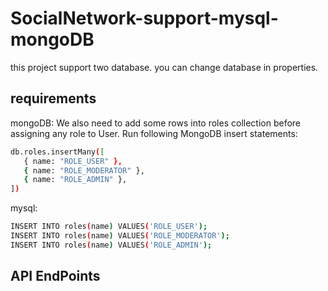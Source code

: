 # SocialNetwork-support-mysql-mongoDB
this project support two database.
you can change database in properties.
## requirements
mongoDB:
We also need to add some rows into roles collection before assigning any role to User. Run following MongoDB insert statements:
```bash
db.roles.insertMany([
   { name: "ROLE_USER" },
   { name: "ROLE_MODERATOR" },
   { name: "ROLE_ADMIN" },
])
```
mysql:
```bash
INSERT INTO roles(name) VALUES('ROLE_USER');
INSERT INTO roles(name) VALUES('ROLE_MODERATOR');
INSERT INTO roles(name) VALUES('ROLE_ADMIN');
```
## API EndPoints
